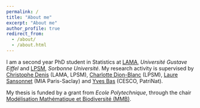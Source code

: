 ```yaml
---
permalink: /
title: "About me"
excerpt: "About me"
author_profile: true
redirect_from: 
  - /about/
  - /about.html
---
```


I am a second year PhD student in Statistics at [LAMA](https://lama.u-pem.fr/), *Université Gustave Eiffel* and [LPSM](https://www.lpsm.paris/), *Sorbonne Université*. 
My research activity is supervised by [Christophe Denis](https://perso.math.u-pem.fr/denis.christophe/) (LAMA, LPSM), [Charlotte Dion-Blanc](https://sites.google.com/site/charlottedionblanc/) (LPSM), [Laure Sansonnet](https://mia-ps.inrae.fr/laure-sansonnet) (MIA Paris-Saclay) and [Yves Bas](https://cesco.mnhn.fr/fr/annuaire/yves-bas-6041) (CESCO, PatriNat). 

My thesis is funded by a grant from *Ecole Polytechnique*, through the chair [Modélisation Mathématique et Biodiversité (MMB)](http://www.cmap.polytechnique.fr/chaire-mmb/index.html).
